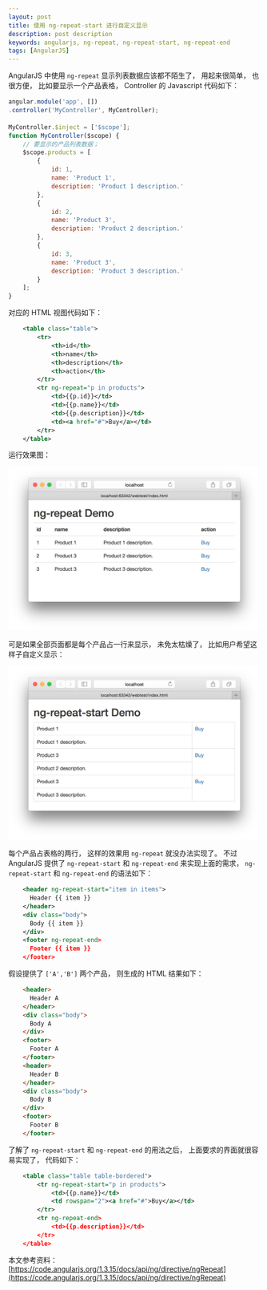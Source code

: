 ```yaml
---
layout: post
title: 使用 ng-repeat-start 进行自定义显示 
description: post description
keywords: angularjs, ng-repeat, ng-repeat-start, ng-repeat-end
tags: [AngularJS]
---
```


AngularJS 中使用 `ng-repeat` 显示列表数据应该都不陌生了， 用起来很简单， 也很方便， 比如要显示一个产品表格， Controller 的 Javascript 代码如下：

```js
angular.module('app', [])
.controller('MyController', MyController);

MyController.$inject = ['$scope'];
function MyController($scope) {
    // 要显示的产品列表数据；
    $scope.products = [
        {
            id: 1,
            name: 'Product 1',
            description: 'Product 1 description.'
        },
        {
            id: 2,
            name: 'Product 3',
            description: 'Product 2 description.'
        },
        {
            id: 3,
            name: 'Product 3',
            description: 'Product 3 description.'
        }
    ];
}
```

对应的 HTML 视图代码如下：

```xml
    <table class="table">
        <tr>
            <th>id</th>
            <th>name</th>
            <th>description</th>
            <th>action</th>
        </tr>
        <tr ng-repeat="p in products">
            <td>{{p.id}}</td>
            <td>{{p.name}}</td>
            <td>{{p.description}}</td>
            <td><a href="#">Buy</a></td>
        </tr>
    </table>
```

运行效果图：

![ng-repeat](/assets/post-images/ng-repeat-demo.png)

可是如果全部页面都是每个产品占一行来显示， 未免太枯燥了， 比如用户希望这样子自定义显示：

![ng-repeat-start](/assets/post-images/ng-repeat-start-demo.png)

每个产品占表格的两行， 这样的效果用 `ng-repeat` 就没办法实现了。 不过 AngularJS 提供了 `ng-repeat-start` 和 `ng-repeat-end` 来实现上面的需求， `ng-repeat-start` 和 `ng-repeat-end` 的语法如下： 

```xml
    <header ng-repeat-start="item in items">
      Header {{ item }}
    </header>
    <div class="body">
      Body {{ item }}
    </div>
    <footer ng-repeat-end>
      Footer {{ item }}
    </footer>
```

假设提供了 `['A','B']` 两个产品， 则生成的 HTML 结果如下：

```html
    <header>
      Header A
    </header>
    <div class="body">
      Body A
    </div>
    <footer>
      Footer A
    </footer>
    <header>
      Header B
    </header>
    <div class="body">
      Body B
    </div>
    <footer>
      Footer B
    </footer>
```

了解了 `ng-repeat-start` 和 `ng-repeat-end` 的用法之后， 上面要求的界面就很容易实现了， 代码如下：

```xml
    <table class="table table-bordered">
        <tr ng-repeat-start="p in products">
            <td>{{p.name}}</td>
            <td rowspan="2"><a href="#">Buy</a></td>
        </tr>
        <tr ng-repeat-end>
            <td>{{p.description}}</td>
        </tr>
    </table>
```

本文参考资料： [https://code.angularjs.org/1.3.15/docs/api/ng/directive/ngRepeat](https://code.angularjs.org/1.3.15/docs/api/ng/directive/ngRepeat)